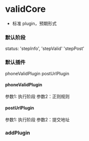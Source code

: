 # validCore

- 标准 plugin，预期形式

### 默认阶段
status: 'stepInfo', 'stepValid' 'stepPost'


### 默认插件
phoneValidPlugin  postUrlPlugin

#### phoneValidPlugin
参数1: 执行阶段
参数2：正则规则

#### postUrlPlugin
参数1: 执行阶段
参数2：提交地址

### addPlugin